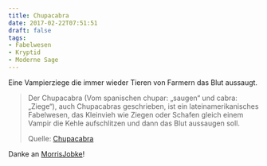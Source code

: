 ```yaml
---
title: Chupacabra
date: 2017-02-22T07:51:51
draft: false
tags:
- Fabelwesen
- Kryptid
- Moderne Sage
---
```


Eine Vampierziege die immer wieder Tieren von Farmern das Blut aussaugt.

> Der Chupacabra (Vom spanischen chupar: „saugen“ und cabra: „Ziege“), auch
> Chupacabras geschrieben, ist ein lateinamerikanisches Fabelwesen, das
> Kleinvieh wie Ziegen oder Schafen gleich einem Vampir die Kehle aufschlitzen
> und dann das Blut aussaugen soll.
>
> Quelle: [Chupacabra](https://de.wikipedia.org/wiki/Chupacabra)

Danke an [MorrisJobke](https://twitter.com/MorrisJobke)!